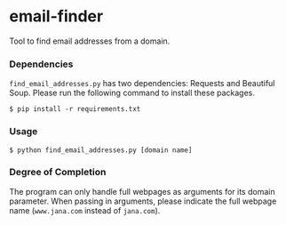 # email-finder
Tool to find email addresses from a domain.

### Dependencies

`find_email_addresses.py` has two dependencies: Requests and Beautiful Soup. Please run the following command to install these packages.

`$ pip install -r requirements.txt`

### Usage

`$ python find_email_addresses.py [domain name]`

### Degree of Completion
The program can only handle full webpages as arguments for its domain parameter. When passing in arguments, please indicate the full webpage name (`www.jana.com` instead of `jana.com`).
